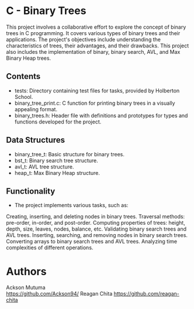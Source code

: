 # C - Binary Trees
This project involves a collaborative effort to explore the concept of binary trees in C programming. It covers various types of binary trees and their applications. The project's objectives include understanding the characteristics of trees, their advantages, and their drawbacks. This project also includes the implementation of binary, binary search, AVL, and Max Binary Heap trees.

## Contents
* tests: Directory containing test files for tasks, provided by Holberton School.
* binary_tree_print.c: C function for printing binary trees in a visually appealing format.
* binary_trees.h: Header file with definitions and prototypes for types and functions developed for the project.
## Data Structures
* binary_tree_t: Basic structure for binary trees.
* bst_t: Binary search tree structure.
* avl_t: AVL tree structure.
* heap_t: Max Binary Heap structure.
## Functionality
* The project implements various tasks, such as:

Creating, inserting, and deleting nodes in binary trees.
Traversal methods: pre-order, in-order, and post-order.
Computing properties of trees: height, depth, size, leaves, nodes, balance, etc.
Validating binary search trees and AVL trees.
Inserting, searching, and removing nodes in binary search trees.
Converting arrays to binary search trees and AVL trees.
Analyzing time complexities of different operations.
# Authors
Ackson Mutuma <br>  https://github.com/Ackson94/
Reagan Chita https://github.com/reagan-chita
